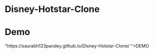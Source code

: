 # Disney-Hotstar-Clone
<h1>Demo</h1>
<a>"https://saurabh123pandey.github.io/Disney-Hotstar-Clone/
">DEMO</a>
